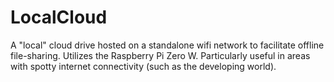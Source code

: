 # LocalCloud
A "local" cloud drive hosted on a standalone wifi network to facilitate offline file-sharing. Utilizes the Raspberry Pi Zero W. Particularly useful in areas with spotty internet connectivity (such as the developing world).
